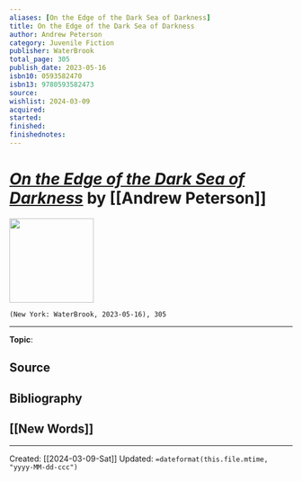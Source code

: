 ```yaml
---
aliases: [On the Edge of the Dark Sea of Darkness]
title: On the Edge of the Dark Sea of Darkness
author: Andrew Peterson
category: Juvenile Fiction
publisher: WaterBrook
total_page: 305
publish_date: 2023-05-16
isbn10: 0593582470
isbn13: 9780593582473
source: 
wishlist: 2024-03-09
acquired: 
started: 
finished: 
finishednotes: 
---
```

# *[On the Edge of the Dark Sea of Darkness]()* by [[Andrew Peterson]]

<img src="http://books.google.com/books/content?id=tRqtEAAAQBAJ&printsec=frontcover&img=1&zoom=1&edge=curl&source=gbs_api" width=150>

`(New York: WaterBrook, 2023-05-16), 305`



--- 
**Topic**: 

**Source**
- 

**Bibliography**
- 
 
**[[New Words]]**
- 

---
Created: [[2024-03-09-Sat]]
Updated: `=dateformat(this.file.mtime, "yyyy-MM-dd-ccc")`